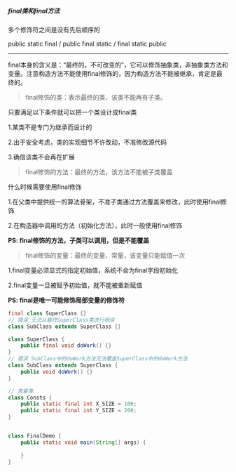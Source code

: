 #####  final类和final方法 

多个修饰符之间是没有先后顺序的

public static final / public final static / final static public

------

final本身的含义是：“最终的，不可改变的”，它可以修饰抽象类，非抽象类方法和变量。注意构造方法不能使用final修饰的，因为构造方法不能被继承，肯定是最终的。

> final修饰的类：表示最终的类，该类不能再有子类。

只要满足以下条件就可以把一个类设计成final类

1.某类不是专门为继承而设计的

2.出于安全考虑，类的实现细节不许改动，不准修改源代码

3.确信该类不会再在扩展

> final修饰的方法：最终的方法，该方法不能被子类覆盖

什么时候需要使用final修饰

1.在父类中提供统一的算法骨架，不准子类通过方法覆盖来修改，此时使用final修饰

2.在构造器中调用的方法（初始化方法），此时一般使用final修饰

**PS: final修饰的方法，子类可以调用，但是不能覆盖**

> final修饰的变量：最终的变量、常量，该变量只能赋值一次

1.final变量必须显式的指定初始值，系统不会为final字段初始化

2.final变量一旦被赋予初始值，就不能被重新赋值

**PS: final是唯一可能修饰局部变量的修饰符**

 ```java
final class SuperClass {}
// 错误 无法从最终SuperClass类进行继续
class SubClass extends SuperClass {}
 ```

```java
class SuperClass {
    public final void doWork() {}
}
// 错误 SubClass中的doWork方法无法覆盖SuperClass中的doWork方法
class SubClass extends SuperClass {
    public void doWork() {}
}
```

```java
// 常量类
class Consts {
    public static final int X_SIZE = 100;
    public static final int Y_SIZE = 200;
}
```

```java

class FinalDemo {
    public static void main(String[] args) {
        
    }
}
```


